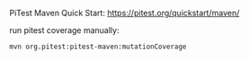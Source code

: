 PiTest Maven Quick Start: https://pitest.org/quickstart/maven/

run pitest coverage manually:

    mvn org.pitest:pitest-maven:mutationCoverage
